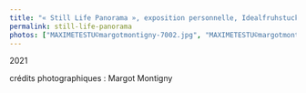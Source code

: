 ```yaml
---
title: "« Still Life Panorama », exposition personnelle, Idealfruhstuck, Paris, France (FR)"
permalink: still-life-panorama
photos: ["MAXIMETESTU©margotmontigny-7002.jpg", "MAXIMETESTU©margotmontigny-7019.jpg", "MAXIMETESTU©margotmontigny-7021.jpg","MAXIMETESTU©margotmontigny-7035.jpg","MAXIMETESTU©margotmontigny-7039.jpg","MAXIMETESTU©margotmontigny-7041.jpg","MAXIMETESTU©margotmontigny-7049.jpg","MAXIMETESTU©margotmontigny-7056.jpg","MAXIMETESTU©margotmontigny-7066.jpg","MAXIMETESTU©margotmontigny-7079.jpg"]
---
```


2021

  
crédits photographiques : Margot Montigny
